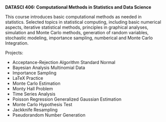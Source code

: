 **DATASCI 406: Computational Methods in Statistics and Data Science**

This course introduces basic computational methods as needed in statistics. Selected topics in statistical computing, including basic numerical aspects, iterative statistical methods, principles in graphical analyses, simulation and Monte Carlo methods, generation of random variables, stochastic modeling, importance sampling, numberical and Monte Carlo Integration.

Projects:

- Acceptance-Rejection Algorithm Standard Normal
- Bayesian Analysis Multinomial Data
- Importance Sampling
- LaTeX Practice
- Monte Carlo Estimation
- Monty Hall Problem
- Time Series Analysis
- Poisson Regression Generalized Gaussian Estimation
- Monte Carlo Hypothesis Test
- Jackknife Resampling
- Pseudorandom Number Generation
